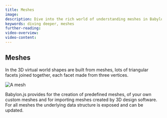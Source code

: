 ```yaml
---
title: Meshes
image:
description: Dive into the rich world of understanding meshes in Babylon.js.
keywords: diving deeper, meshes
further-reading:
video-overview:
video-content:
---
```


## Meshes

In the 3D virtual world shapes are built from meshes, lots of triangular facets joined together, each facet made from three vertices.

![A mesh](/img/features/scene/custom1.jpg)

Babylon.js provides for the creation of predefined meshes, of your own custom meshes and for importing meshes created by 3D design software. For all meshes the underlying data structure is exposed and can be updated.
